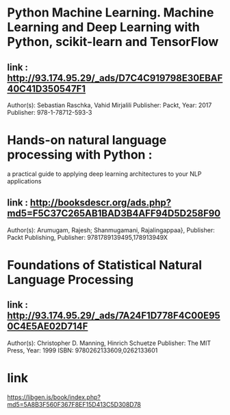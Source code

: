 # Python Machine Learning. Machine Learning and Deep Learning with Python, scikit-learn and TensorFlow 

link : http://93.174.95.29/_ads/D7C4C919798E30EBAF40C41D350547F1
-
Author(s): Sebastian Raschka, Vahid Mirjalili
Publisher: Packt, Year: 2017
Publisher: 978-1-78712-593-3


# Hands-on natural language processing with Python : 
a practical guide to applying deep learning architectures to your NLP applications

link : http://booksdescr.org/ads.php?md5=F5C37C265AB1BAD3B4AFF94D5D258F90
-
Author(s): Arumugam, Rajesh; Shanmugamani, Rajalingappaa},
Publisher: Packt Publishing,
Publisher: 9781789139495,178913949X

# Foundations of Statistical Natural Language Processing

link : http://93.174.95.29/_ads/7A24F1D778F4C00E950C4E5AE02D714F
-
Author(s): Christopher D. Manning, Hinrich Schuetze
Publisher: The MIT Press, Year: 1999
ISBN: 9780262133609,0262133601

# link
https://libgen.is/book/index.php?md5=5A8B3F560F367F8EF15D413C5D308D78
